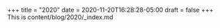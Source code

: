 +++
title = "2020"
date = 2020-11-20T16:28:28-05:00
draft = false
+++
This is content/blog/2020/_index.md
